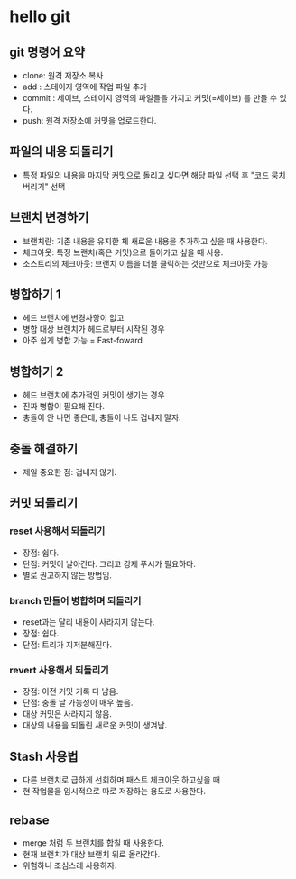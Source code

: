# hello git

## git 명령어 요약

- clone: 원격 저장소 복사
- add : 스테이지 영역에 작업 파일 추가
- commit : 세이브, 스테이지 영역의 파일들을 가지고 커밋(=세이브) 를 만들 수 있다.
- push: 원격 저장소에 커밋을 업로드한다.

## 파일의 내용 되돌리기

- 특정 파일의 내용을 마지막 커밋으로 돌리고 싶다면 해당 파일 선택 후 "코드 뭉치 버리기" 선택

## 브랜치 변경하기

- 브랜치란: 기존 내용을 유지한 체 새로운 내용을 추가하고 싶을 때 사용한다.
- 체크아웃: 특정 브랜치(혹은 커밋)으로 돌아가고 싶을 때 사용.
- 소스트리의 체크아웃: 브랜치 이름을 더블 클릭하는 것만으로 체크아웃 가능

## 병합하기 1

- 헤드 브랜치에 변경사항이 없고
- 병합 대상 브랜치가 헤드로부터 시작된 경우
- 아주 쉽게 병합 가능 = Fast-foward

## 병합하기 2

- 헤드 브랜치에 추가적인 커밋이 생기는 경우
- 진짜 병합이 필요해 진다.
- 충돌이 안 나면 좋은데, 충돌이 나도 겁내지 말자.

## 충돌 해결하기

- 제일 중요한 점: 겁내지 않기.

## 커밋 되돌리기

### reset 사용해서 되돌리기

- 장점: 쉽다.
- 단점: 커밋이 날아간다. 그리고 강제 푸시가 필요하다.
- 별로 권고하지 않는 방법임.

### branch 만들어 병합하며 되돌리기

- reset과는 달리 내용이 사라지지 않는다.
- 장점: 쉽다.
- 단점: 트리가 지저분해진다.

### revert 사용해서 되돌리기

- 장점: 이전 커밋 기록 다 남음.
- 단점: 충돌 날 가능성이 매우 높음.
- 대상 커밋은 사라지지 않음.
- 대상의 내용을 되돌린 새로운 커밋이 생겨남.

## Stash 사용법

- 다른 브랜치로 급하게 선회하며 패스트 체크아웃 하고싶을 때
- 현 작업물을 임시적으로 따로 저장하는 용도로 사용한다.

## rebase

- merge 처럼 두 브랜치를 합칠 때 사용한다.
- 현재 브랜치가 대상 브랜치 위로 올라간다.
- 위험하니 조심스레 사용하자.

